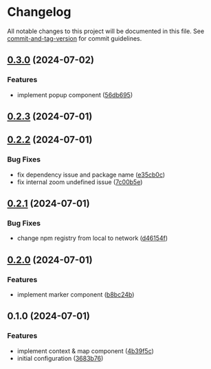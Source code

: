 # Changelog

All notable changes to this project will be documented in this file. See [commit-and-tag-version](https://github.com/absolute-version/commit-and-tag-version) for commit guidelines.

## [0.3.0](https://github.com/AbolhasanAshori/react-neshan-map/compare/v0.2.3...v0.3.0) (2024-07-02)

### Features

- implement popup component ([56db695](https://github.com/AbolhasanAshori/react-neshan-map/commit/56db6959f290afc4f9cc065dde750718b62f3638))

## [0.2.3](https://github.com/AbolhasanAshori/react-neshan-map/compare/v0.2.2...v0.2.3) (2024-07-01)

## [0.2.2](https://github.com/AbolhasanAshori/react-neshan-map/compare/v0.2.1...v0.2.2) (2024-07-01)

### Bug Fixes

- fix dependency issue and package name ([e35cb0c](https://github.com/AbolhasanAshori/react-neshan-map/commit/e35cb0c88d6ff34abfb45788ddfe56a9c035d5e4))
- fix internal zoom undefined issue ([7c00b5e](https://github.com/AbolhasanAshori/react-neshan-map/commit/7c00b5e5e49ac94c803a3e86a63c526f1eb75500))

## [0.2.1](https://github.com/AbolhasanAshori/react-neshan-map/compare/v0.2.0...v0.2.1) (2024-07-01)

### Bug Fixes

- change npm registry from local to network ([d46154f](https://github.com/AbolhasanAshori/react-neshan-map/commit/d46154f67d6f49fa68eeb7ba2e1af856fb2565d6))

## [0.2.0](https://github.com/AbolhasanAshori/react-neshan-map/compare/v0.1.0...v0.2.0) (2024-07-01)

### Features

- implement marker component ([b8bc24b](https://github.com/AbolhasanAshori/react-neshan-map/commit/b8bc24b90fba4082ce23733f31007276a7a937d9))

## 0.1.0 (2024-07-01)

### Features

- implement context & map component ([4b39f5c](https://github.com/AbolhasanAshori/react-neshan-map/commit/4b39f5c49bec9597caade6a614fd41e72f09e3a4))
- initial configuration ([3683b76](https://github.com/AbolhasanAshori/react-neshan-map/commit/3683b76eb80b7e77fcbef45ac009a9e09c139a05))
